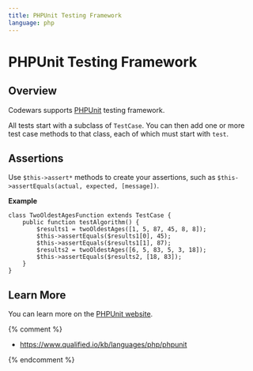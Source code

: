 ```yaml
---
title: PHPUnit Testing Framework
language: php
---
```


# PHPUnit Testing Framework

## Overview

Codewars supports [PHPUnit](https://phpunit.de/) testing framework.

All tests start with a subclass of `TestCase`.
You can then add one or more test case methods to that class,
each of which must start with `test`.

## Assertions

Use `$this->assert*` methods to create your assertions,
such as `$this->assertEquals(actual, expected, [message])`.

**Example**

```php?start_inline=true
class TwoOldestAgesFunction extends TestCase {
    public function testAlgorithm() {
        $results1 = twoOldestAges([1, 5, 87, 45, 8, 8]);
        $this->assertEquals($results1[0], 45);
        $this->assertEquals($results1[1], 87);
        $results2 = twoOldestAges([6, 5, 83, 5, 3, 18]);
        $this->assertEquals($results2, [18, 83]);
    }
}
```

## Learn More

You can learn more on the [PHPUnit website](https://phpunit.de/).

{% comment %}

- <https://www.qualified.io/kb/languages/php/phpunit>

{% endcomment %}
